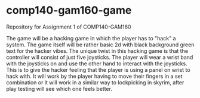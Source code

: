 # comp140-gam160-game
Repository for Assignment 1 of COMP140-GAM160

The game will be a hacking game in which the player has to "hack" a system. The game itself will be rather basic 2d with black background green text for the hacker vibes. The unique twist in this hacking game is that the controller will consist of just five joysticks. The player will wear a wrist band with the joysticks on and use the other hand to interact with the joysticks. This is to give the hacker feeling that the player is using a panel on wrist to hack with. 
It will work by the player having to move their fingers in a set combination or it will work in a similar way to lockpicking in skyrim, after play testing will see which one feels better.
